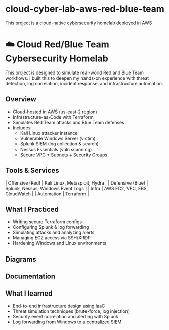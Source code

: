 # cloud-cyber-lab-aws-red-blue-team
This project is a cloud-native cybersecurity homelab deployed in AWS

# ☁️ Cloud Red/Blue Team Cybersecurity Homelab

This project is designed to simulate real-world Red and Blue Team workflows. I built this to deepen my hands-on experience with threat detection, log correlation, incident response, and infrastructure automation.

## Overview

- Cloud-hosted in AWS (us-east-2 region)
- Infrastructure-as-Code with Terraform
- Simulates Red Team attacks and Blue Team defenses
- Includes:
  - Kali Linux attacker instance
  - Vulnerable Windows Server (victim)
  - Splunk SIEM (log collection & search)
  - Nessus Essentials (vuln scanning)
  - Secure VPC + Subnets + Security Groups

## Tools & Services

| Offensive (Red) | Kali Linux, Metasploit, Hydra |
| Defensive (Blue) | Splunk, Nessus, Windows Event Logs |
| Infra | AWS EC2, VPC, EBS, CloudWatch |
| Automation | Terraform |

## What I Practiced

- Writing secure Terraform configs
- Configuring Splunk & log forwarding
- Simulating attacks and analyzing alerts
- Managing EC2 access via SSH/XRDP
- Hardening Windows and Linux environments

## Diagrams



## Documentation


## What I learned 


- End-to-end infrastructure design using IaaC
- Threat simulation techniques (brute-force, log injection)
- Security event correlation and alerting with Splunk
- Log forwarding from Windows to a centralized SIEM






